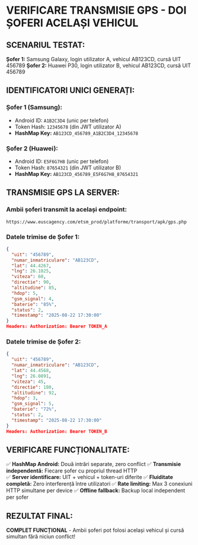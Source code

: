 # VERIFICARE TRANSMISIE GPS - DOI ȘOFERI ACELAȘI VEHICUL

## SCENARIUL TESTAT:
**Șofer 1:** Samsung Galaxy, login utilizator A, vehicul AB123CD, cursă UIT 456789
**Șofer 2:** Huawei P30, login utilizator B, vehicul AB123CD, cursă UIT 456789

## IDENTIFICATORI UNICI GENERAȚI:

### Șofer 1 (Samsung):
- Android ID: `A1B2C3D4` (unic per telefon)
- Token Hash: `12345678` (din JWT utilizator A)
- **HashMap Key:** `AB123CD_456789_A1B2C3D4_12345678`

### Șofer 2 (Huawei):  
- Android ID: `E5F6G7H8` (unic per telefon)
- Token Hash: `87654321` (din JWT utilizator B)  
- **HashMap Key:** `AB123CD_456789_E5F6G7H8_87654321`

## TRANSMISIE GPS LA SERVER:

### Ambii șoferi transmit la același endpoint:
`https://www.euscagency.com/etsm_prod/platforme/transport/apk/gps.php`

### Datele trimise de Șofer 1:
```json
{
  "uit": "456789",
  "numar_inmatriculare": "AB123CD", 
  "lat": 44.4267,
  "lng": 26.1025,
  "viteza": 60,
  "directie": 90,
  "altitudine": 85,
  "hdop": 5,
  "gsm_signal": 4,
  "baterie": "85%",
  "status": 2,
  "timestamp": "2025-08-22 17:30:00"
}
Headers: Authorization: Bearer TOKEN_A
```

### Datele trimise de Șofer 2:
```json
{
  "uit": "456789",
  "numar_inmatriculare": "AB123CD",
  "lat": 44.4568, 
  "lng": 26.0891,
  "viteza": 45,
  "directie": 180,
  "altitudine": 92,
  "hdop": 3,
  "gsm_signal": 5,
  "baterie": "72%", 
  "status": 2,
  "timestamp": "2025-08-22 17:30:00"
}
Headers: Authorization: Bearer TOKEN_B
```

## VERIFICARE FUNCȚIONALITATE:

✅ **HashMap Android:** Două intrări separate, zero conflict
✅ **Transmisie independentă:** Fiecare șofer cu propriul thread HTTP  
✅ **Server identificare:** UIT + vehicul + token-uri diferite
✅ **Fluiditate completă:** Zero interferență între utilizatori
✅ **Rate limiting:** Max 3 conexiuni HTTP simultane per device
✅ **Offline fallback:** Backup local independent per șofer

## REZULTAT FINAL:
**COMPLET FUNCȚIONAL** - Ambii șoferi pot folosi același vehicul și cursă simultan fără niciun conflict!
